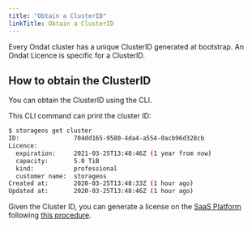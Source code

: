 ```yaml
---
title: "Obtain a ClusterID"
linkTitle: Obtain a ClusterID
---
```


Every Ondat cluster has a unique ClusterID generated at bootstrap. An Ondat Licence is specific for a ClusterID.

## How to obtain the ClusterID

You can obtain the ClusterID using the CLI.

This CLI command can print the cluster ID:

```bash
$ storageos get cluster
ID:               704dd165-9580-4da4-a554-0acb96d328cb
Licence:
  expiration:     2021-03-25T13:48:46Z (1 year from now)
  capacity:       5.0 TiB
  kind:           professional
  customer name:  storageos
Created at:       2020-03-25T13:48:33Z (1 hour ago)
Updated at:       2020-03-25T13:48:46Z (1 hour ago)
```

Given the Cluster ID, you can generate a license on the [SaaS Platform](https://portal.ondat.io/) following [this procedure](/docs/operations/licensing/#procedure).
